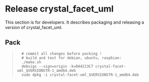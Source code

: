 
Release crystal_facet_uml
=============

This section is for developers.
It describes packaging and releasing a version of crystal_facet_uml.

Pack
-----------

>       # commit all changes before packing !
>       # build and test for debian, ubuntu, raspbian:
>       ./make.sh
>       debsigs --sign=origin -k=DA4213C7 crystal-facet-uml_$VERSIONSTR-1_amd64.deb
>       sudo dpkg -i crystal-facet-uml_$VERSIONSTR-1_amd64.deb
